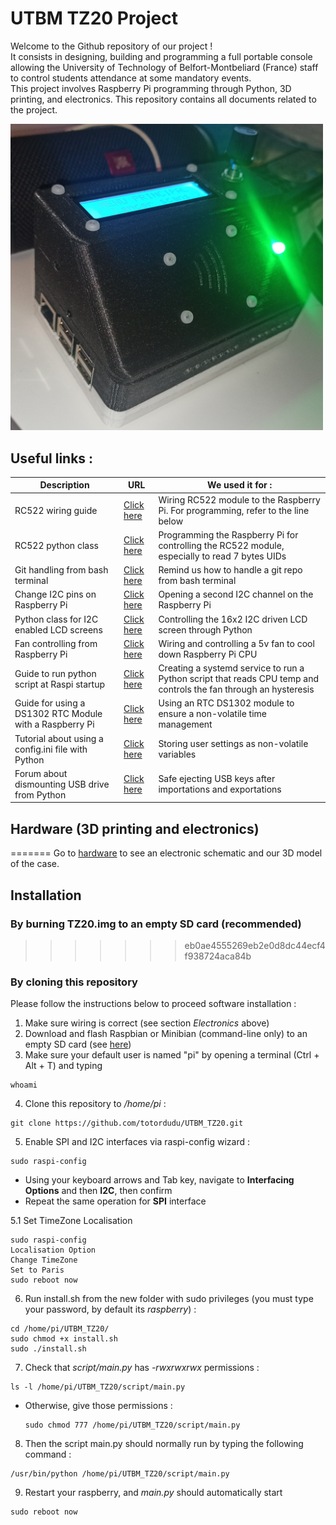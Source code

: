 # UTBM TZ20 Project

Welcome to the Github repository of our project !  
It consists in designing, building and programming a full portable console allowing the University of Technology of Belfort-Montbeliard (France) staff to control students attendance at some mandatory events.  
This project involves Raspberry Pi programming through Python, 3D printing, and electronics.
This repository contains all documents related to the project.

<img src="img/box.jpg" width="500px">

## Useful links : ##

| Description                                             | URL                                                                                                            | We used it for :                                                                                                 |
|---------------------------------------------------------|----------------------------------------------------------------------------------------------------------------|------------------------------------------------------------------------------------------------------------------|
| RC522 wiring guide                                      | [Click here](https://pimylifeup.com/raspberry-pi-rfid-rc522/)                                                  | Wiring RC522 module to the Raspberry Pi. For programming, refer to the line below                                |
| RC522 python class                                      | [Click here](https://github.com/danjperron/MFRC522-python)                                                     | Programming the Raspberry Pi for controlling the RC522 module, especially to read 7 bytes UIDs                   |
| Git handling from bash terminal                         | [Click here](https://medium.com/@panjeh/makefile-git-add-commit-push-github-all-in-one-command-9dcf76220f48 )  | Remind us how to handle a git repo from bash terminal                                                            |
| Change I2C pins on Raspberry Pi                         | [Click here](https://raspberrypi.stackexchange.com/questions/88149/change-i2c-pins-on-raspberry-pi)            | Opening a second I2C channel on the Raspberry Pi                                                                 |
| Python class for I2C enabled LCD screens                | [Click here](https://www.raspberrypi-spy.co.uk/2015/05/using-an-i2c-enabled-lcd-screen-with-the-raspberry-pi/) | Controlling the 16x2 I2C driven LCD screen through Python                                                        |
| Fan controlling from Raspberry Pi                       | [Click here](https://howchoo.com/g/ote2mjkzzta/control-raspberry-pi-fan-temperature-python)                    | Wiring and controlling a 5v fan to cool down Raspberry Pi CPU                                                    |
| Guide to run python script at Raspi startup             | [Click here](https://www.dexterindustries.com/howto/run-a-program-on-your-raspberry-pi-at-startup/#systemd)    | Creating a systemd service to run a Python script that reads CPU temp and controls the fan through an hysteresis |
| Guide for using a DS1302 RTC Module with a Raspberry Pi | [Click here](https://github.com/sourceperl/rpi.rtc)                                                            | Using an RTC DS1302 module to ensure a non-volatile time management                                              |
| Tutorial about using a config.ini file with Python      | [Click here](https://pymotw.com/2/ConfigParser/)                                                               | Storing user settings as non-volatile variables                                                                  |
| Forum about dismounting USB drive from Python           | [Click here](https://www.raspberrypi.org/forums/viewtopic.php?t=198250)                                        | Safe ejecting USB keys after importations and exportations

## Hardware (3D printing and electronics) ##
=======
Go to [hardware](hardware/README.md) to see an electronic schematic and our 3D model of the case.

## Installation ##
### By burning TZ20.img to an empty SD card (recommended) ###
>>>>>>> eb0ae4555269eb2e0d8dc44ecf4f938724aca84b

### By cloning this repository ###
Please follow the instructions below to proceed software installation :
1. Make sure wiring is correct (see section *Electronics* above)
2. Download and flash Raspbian or Minibian (command-line only) to an empty SD card (see [here](https://www.raspberrypi.org/documentation/installation/installing-images/))
3. Make sure your default user is named "pi" by opening a terminal (Ctrl + Alt + T) and typing
```
whoami
```
4. Clone this repository to */home/pi* :
```
git clone https://github.com/totordudu/UTBM_TZ20.git
```
5. Enable SPI and I2C interfaces via raspi-config wizard :
```
sudo raspi-config  
```
   * Using your keyboard arrows and Tab key, navigate to **Interfacing Options** and then **I2C**, then confirm
   * Repeat the same operation for **SPI** interface

5.1 Set TimeZone Localisation 
```
sudo raspi-config  
Localisation Option
Change TimeZone
Set to Paris
sudo reboot now
```

6. Run install.sh from the new folder with sudo privileges (you must type your password, by default its *raspberry*) :
```
cd /home/pi/UTBM_TZ20/
sudo chmod +x install.sh
sudo ./install.sh
```
7. Check that *script/main.py* has *-rwxrwxrwx* permissions :
```
ls -l /home/pi/UTBM_TZ20/script/main.py
```
* Otherwise, give those permissions :
    ```
    sudo chmod 777 /home/pi/UTBM_TZ20/script/main.py
    ```

8. Then the script main.py should normally run by typing the following command : 
```
/usr/bin/python /home/pi/UTBM_TZ20/script/main.py
```

9. Restart your raspberry, and *main.py* should automatically start
```
sudo reboot now
```
